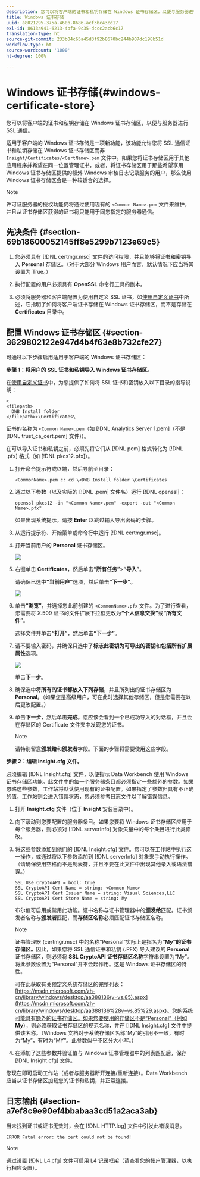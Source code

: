 ```yaml
---
description: 您可以将客户端的证书和私钥存储在 Windows 证书存储区，以便与服务器进行 SSL 通信。
title: Windows 证书存储
uuid: a8021295-375a-460b-8686-acf3bc43cd17
exl-id: 8613a941-6213-4bfa-9c35-dccc2acb6c17
translation-type: ht
source-git-commit: 233b04c65a45d3f92b8670bc244b907dc198b51d
workflow-type: ht
source-wordcount: '1000'
ht-degree: 100%

---
```


# Windows 证书存储{#windows-certificate-store}

您可以将客户端的证书和私钥存储在 Windows 证书存储区，以便与服务器进行 SSL 通信。

适用于客户端的 Windows 证书存储是一项新功能，该功能允许您将 SSL 通信证书和私钥存储在 Windows 证书存储区而非 `Insight/Certificates/<CertName>.pem` 文件中。如果您将证书存储区用于其他应用程序并希望在同一位置管理证书，或者，将证书存储区用于那些希望享用 Windows 证书存储区提供的额外 Windows 审核日志记录服务的用户，那么使用 Windows 证书存储区会是一种较适合的选择。

>[!NOTE]
>
>许可证服务器的授权功能仍将通过使用现有的 `<Common Name>.pem` 文件来维护，并且从证书存储区获得的证书将只能用于同您指定的服务器通信。

## 先决条件 {#section-69b18600052145ff8e5299b7123e69c5}

1. 您必须具有 [!DNL certmgr.msc] 文件的访问权限，并且能够将证书和密钥导入 **Personal** 存储区。（对于大部分 Windows 用户而言，默认情况下应当将其设置为 True。）

1. 执行配置的用户必须具有 **OpenSSL** 命令行工具的副本。
1. 必须将服务器和客户端配置为使用自定义 SSL 证书，如[使用自定义证书](../../../../../home/c-inst-svr/c-install-ins-svr/t-install-proc-inst-svr-dpu/c-dnld-dgtl-cert/using-custom-certificates-dwb.md#concept-ee6a9b5015f84a0ba64a11428b0a72dd)中所述，它指明了如何将客户端证书存储在 Windows 证书存储区，而不是存储在 **Certificates** 目录中。

## 配置 Windows 证书存储区 {#section-3629802122e947d4b4f63e8b732cfe27}

可通过以下步骤启用适用于客户端的 Windows 证书存储区：

**步骤 1：将用户的 SSL 证书和私钥导入 Windows 证书存储区。**

在[使用自定义证书](../../../../../home/c-inst-svr/c-install-ins-svr/t-install-proc-inst-svr-dpu/c-dnld-dgtl-cert/using-custom-certificates-dwb.md#concept-ee6a9b5015f84a0ba64a11428b0a72dd)中，为您提供了如何将 SSL 证书和密钥放入以下目录的指导说明：

```
< 
<filepath>
  DWB Install folder 
</filepath>>\Certificates\
```

证书的名称为 `<Common Name>.pem`（如 [!DNL Analytics Server 1.pem]（不是 [!DNL trust_ca_cert.pem] 文件)）。

在可以导入证书和私钥之前，必须先将它们从 [!DNL pem] 格式转化为 [!DNL .pfx] 格式（如 [!DNL pkcs12.pfx]）。

1. 打开命令提示符或终端，然后导航至目录：

   ```
   <CommonName>.pem c: cd \<DWB Install folder \Certificates
   ```

1. 通过以下参数（以及实际的 [!DNL .pem] 文件名）运行 [!DNL openssl]：

   ```
   openssl pkcs12 -in "<Common Name>.pem" -export -out "<Common Name>.pfx"
   ```

   如果出现系统提示，请按 **Enter** 以跳过输入导出密码的步骤。

1. 从运行提示符、开始菜单或命令行中运行 [!DNL certmgr.msc]。
1. 打开当前用户的 **Personal** 证书存储区。

   ![](assets/6_5_crypto_api_0.png)

1. 右键单击 **Certificates**，然后单击&#x200B;**“所有任务”**>**“导入”**。

   请确保已选中&#x200B;**“当前用户”**&#x200B;选项，然后单击&#x200B;**“下一步”**。

   ![](assets/6_5_crypto_api_4.png)

1. 单击&#x200B;**“浏览”**，并选择您此前创建的 `<CommonName>.pfx` 文件。为了进行查看，您需要将 X.509 证书的文件扩展下拉框更改为&#x200B;**“个人信息交换”**&#x200B;或&#x200B;**“所有文件”**。

   选择文件并单击&#x200B;**“打开”**，然后单击&#x200B;**“下一步”**。

1. 请不要输入密码，并确保只选中了&#x200B;**标志此密钥为可导出的密钥**&#x200B;和&#x200B;**包括所有扩展属性**&#x200B;选项。

   ![](assets/6_5_crypto_api_3.png)

   单击&#x200B;**下一步**。

1. 确保选中&#x200B;**将所有的证书都放入下列存储**，并且所列出的证书存储区为 **Personal**。（如果您是高级用户，可在此时选择其他存储区，但是您需要在以后更改配置。）

1. 单击&#x200B;**下一步**，然后单击&#x200B;**完成**。您应该会看到一个已成功导入的对话框，并且会在存储区的 Certificate 文件夹中发现您的证书。

   >[!NOTE]
   >
   >请特别留意&#x200B;**颁发给**&#x200B;和&#x200B;**颁发者**&#x200B;字段。下面的步骤将需要使用这些字段。

**步骤 2：编辑 Insight.cfg 文件。**

必须编辑 [!DNL Insight.cfg] 文件，以便指示 Data Workbench 使用 Windows 证书存储区功能。此文件中的每一个服务器条目都必须指定一些额外的参数。如果忽略这些参数，工作站将默认使用现有的证书配置。如果指定了参数但具有不正确的值，工作站则会进入错误状态，您必须参考日志文件以了解错误信息。

1. 打开 **Insight.cfg** 文件（位于 **Insight** 安装目录中）。

1. 向下滚动到您要配置的服务器条目。如果您要将 Windows 证书存储区应用于每个服务器，则必须对 [!DNL serverInfo] 对象矢量中的每个条目进行此类修改。
1. 将这些参数添加到他们的 [!DNL Insight.cfg] 文件。您可以在工作站中执行这一操作，或通过将以下参数添加到 [!DNL serverInfo] 对象来手动执行操作。（请确保使用空格而不是制表符，并且不要在此文件中出现其他录入或语法错误。）

   ```
   SSL Use CryptoAPI = bool: true  
   SSL CryptoAPI Cert Name = string: <Common Name>  
   SSL CryptoAPI Cert Issuer Name = string: Visual Sciences,LLC  
   SSL CryptoAPI Cert Store Name = string: My 
   ```

   布尔值可启用或禁用此功能。证书名称与证书管理器中的&#x200B;**颁发给**&#x200B;匹配。证书颁发者名称与&#x200B;**颁发者**&#x200B;匹配，而&#x200B;**存储区名称**&#x200B;必须匹配证书存储区名称。

   >[!NOTE]
   >
   >证书管理器 (certmgr.msc) 中的名称“Personal”实际上是指名为&#x200B;**“My”的证书存储区。**&#x200B;因此，如果您将 SSL 通信证书和私钥 (.PFX) 导入建议的 **Personal** 证书存储区，则必须将 **SSL CryptoAPI 证书存储区名称**&#x200B;字符串设置为“My”。将此参数设置为“Personal”并不会起作用。这是 Windows 证书存储区的特性。

   可在此获取有关预定义系统存储区的完整列表：[https://msdn.microsoft.com/zh-cn/library/windows/desktop/aa388136(v=vs.85).aspx](https://msdn.microsoft.com/zh-cn/library/windows/desktop/aa388136%28v=vs.85%29.aspx)。您的系统可能具有额外的证书存储区。如果您要使用的存储区不是“Personal”（例如 **My**），则必须获取证书存储区的规范名称，并在 [!DNL Insight.cfg] 文件中提供该名称。（Windows 文档对于系统存储区名称“My”的引用不一致，有时为“My”，有时为“MY”。此参数似乎不区分大小写。）

1. 在添加了这些参数并验证值与 Windows 证书管理器中的列表匹配后，保存 [!DNL Insight.cfg] 文件。

您现在即可启动工作站（或者与服务器断开连接/重新连接）。Data Workbench 应当从证书存储区加载您的证书和私钥，并正常连接。

## 日志输出 {#section-a7ef8c9e90ef4bbabaa3cd51a2aca3ab}

当未找到证书或证书无效时，会在 [!DNL HTTP.log] 文件中引发此错误消息。

```
ERROR Fatal error: the cert could not be found!
```

>[!NOTE]
>
>通过设置 [!DNL L4.cfg] 文件可启用 L4 记录框架（请查看您的帐户管理器，以执行相应设置）。
